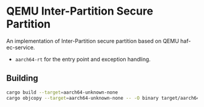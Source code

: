 # QEMU Inter-Partition Secure Partition

An implementation of Inter-Partition secure partition based on QEMU haf-ec-service.

- `aarch64-rt` for the entry point and exception handling.

## Building

```bash
cargo build --target=aarch64-unknown-none
cargo objcopy --target=aarch64-unknown-none -- -O binary target/aarch64-unknown-none/debug/msft-sp.bin
```
